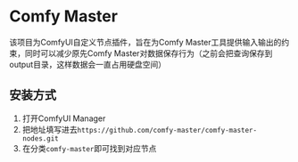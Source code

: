 # Comfy Master

该项目为ComfyUI自定义节点插件，旨在为Comfy Master工具提供输入输出的约束，同时可以减少原先Comfy Master对数据保存行为（之前会把查询保存到output目录，这样数据会一直占用硬盘空间）


## 安装方式

1. 打开ComfyUI Manager
2. 把地址填写进去`https://github.com/comfy-master/comfy-master-nodes.git`
3. 在分类`comfy-master`即可找到对应节点

